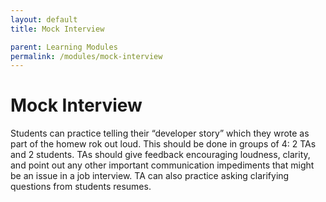 ```yaml
---
layout: default
title: Mock Interview

parent: Learning Modules
permalink: /modules/mock-interview
---
```


# Mock Interview
Students can practice telling their “developer story” which they wrote as part of the homew rok out loud. This should be done in groups of 4: 2 TAs and 2 students. TAs should give feedback encouraging loudness, clarity, and point out any other important communication impediments that might be an issue in a job interview. TA can also practice asking clarifying questions from students resumes. 
